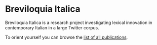 # Breviloquia Italica

Breviloquia Italica is a research project investigating lexical innovation in contemporary Italian in a large Twitter corpus.

To orient yourself you can browse the [list of all publications](https://github.com/breviloquia-italica/publications).
